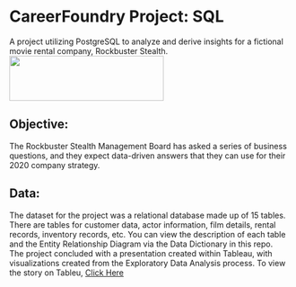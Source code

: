# CareerFoundry Project: SQL
A project utilizing PostgreSQL to analyze and derive insights for a fictional movie rental company, Rockbuster Stealth.
<img src="http://i.imgur.com/3TurqHH.png" width="275" height="80">

## Objective:
The Rockbuster Stealth Management Board has asked a series of business questions, and they expect data-driven answers that they can use for their 2020 company strategy.

## Data:
The dataset for the project was a relational database made up of 15 tables.  There are tables for customer data, actor information, film details, rental records, inventory records, etc.  You can view the description of each table and the Entity Relationship Diagram via the Data Dictionary in this repo.\
The project concluded with a presentation created within Tableau, with visualizations created from the Exploratory Data Analysis process.  To view the story on Tableu, [Click Here](https://public.tableau.com/app/profile/steven.so2767/viz/CFExercise2_9/StoryBoard)
